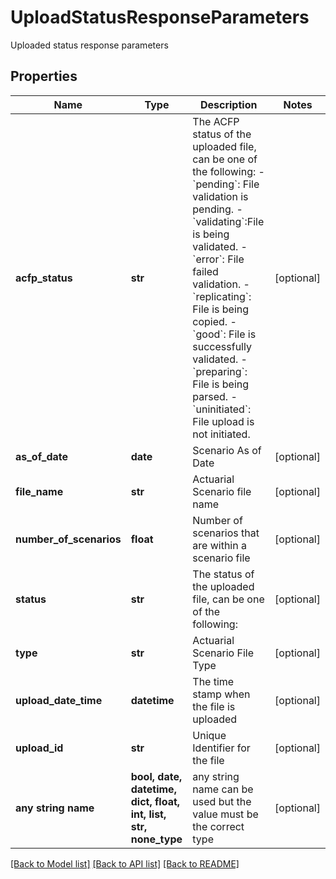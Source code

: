 # UploadStatusResponseParameters

Uploaded status response parameters

## Properties
Name | Type | Description | Notes
------------ | ------------- | ------------- | -------------
**acfp_status** | **str** | The ACFP status of the uploaded file, can be one of the following: - &#x60;pending&#x60;: File validation is pending. - &#x60;validating&#x60;:File is being validated. - &#x60;error&#x60;: File failed validation.  - &#x60;replicating&#x60;: File is being copied. - &#x60;good&#x60;: File is successfully validated. - &#x60;preparing&#x60;: File is being parsed.  - &#x60;uninitiated&#x60;: File upload is not initiated. | [optional] 
**as_of_date** | **date** | Scenario As of Date | [optional] 
**file_name** | **str** | Actuarial Scenario file name | [optional] 
**number_of_scenarios** | **float** | Number of scenarios that are within a scenario file | [optional] 
**status** | **str** | The status of the uploaded file, can be one of the following: | [optional] 
**type** | **str** | Actuarial Scenario File Type | [optional] 
**upload_date_time** | **datetime** | The time stamp when the file is uploaded | [optional] 
**upload_id** | **str** | Unique Identifier for the file | [optional] 
**any string name** | **bool, date, datetime, dict, float, int, list, str, none_type** | any string name can be used but the value must be the correct type | [optional]

[[Back to Model list]](../README.md#documentation-for-models) [[Back to API list]](../README.md#documentation-for-api-endpoints) [[Back to README]](../README.md)


